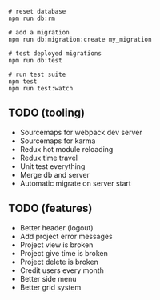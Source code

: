 
    # reset database
    npm run db:rm
    
    # add a migration
    npm run db:migration:create my_migration
        
    # test deployed migrations
    npm run db:test

    # run test suite
    npm test
    npm run test:watch
 
    
TODO (tooling)
--------------

- Sourcemaps for webpack dev server
- Sourcemaps for karma
- Redux hot module reloading
- Redux time travel
- Unit test everything
- Merge db and server
- Automatic migrate on server start
  
TODO (features)
---------------

- Better header (logout)
- Add project error messages
- Project view is broken
- Project give time is broken
- Project delete is broken
- Credit users every month
- Better side menu
- Better grid system